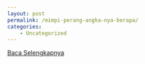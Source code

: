 ```yaml
---
layout: post
permalink: /mimpi-perang-angka-nya-berapa/
categories:
    - Uncategorized
---
```


[Baca Selengkapnya](/01)